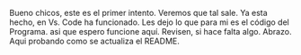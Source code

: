 Bueno chicos, este es el primer intento.
Veremos que tal sale.
Ya esta hecho, en Vs. Code ha funcionado.
Les dejo lo que para mi es el código del Programa. asi que espero funcione aquí.
Revisen, si hace falta algo.
Abrazo.
Aqui probando como se actualiza el README.
